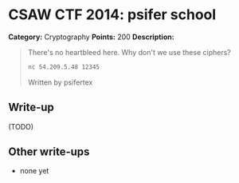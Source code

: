 # CSAW CTF 2014: psifer school

**Category:** Cryptography
**Points:** 200
**Description:**

> There's no heartbleed here. Why don't we use these ciphers?
>
> ```bash
> nc 54.209.5.48 12345
> ```
>
> Written by psifertex

## Write-up

(TODO)

## Other write-ups

* none yet
